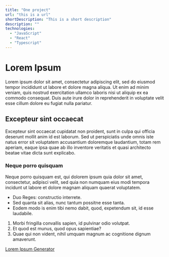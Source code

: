```yaml
---
title: "One project"
url: "this is a url"
shortDescription: "This is a short description"
description: ""
technologies:
  - "JavaScript"
  - "React"
  - "Typescript"
---
```


# Lorem Ipsum

Lorem ipsum dolor sit amet, consectetur adipiscing elit, sed do eiusmod tempor incididunt ut labore et dolore magna aliqua. Ut enim ad minim veniam, quis nostrud exercitation ullamco laboris nisi ut aliquip ex ea commodo consequat. Duis aute irure dolor in reprehenderit in voluptate velit esse cillum dolore eu fugiat nulla pariatur. 

## Excepteur sint occaecat 

Excepteur sint occaecat cupidatat non proident, sunt in culpa qui officia deserunt mollit anim id est laborum. Sed ut perspiciatis unde omnis iste natus error sit voluptatem accusantium doloremque laudantium, totam rem aperiam, eaque ipsa quae ab illo inventore veritatis et quasi architecto beatae vitae dicta sunt explicabo.

### Neque porro quisquam 

Neque porro quisquam est, qui dolorem ipsum quia dolor sit amet, consectetur, adipisci velit, sed quia non numquam eius modi tempora incidunt ut labore et dolore magnam aliquam quaerat voluptatem.

* Duo Reges: constructio interrete.
* Sed quanta sit alias, nunc tantum possitne esse tanta.
* Eodem modo is enim tibi nemo dabit, quod, expetendum sit, id esse laudabile.

1. Morbi fringilla convallis sapien, id pulvinar odio volutpat.
2. Et quod est munus, quod opus sapientiae?
3. Quae qui non vident, nihil umquam magnum ac cognitione dignum amaverunt.

[Lorem Ipsum Generator](https://www.lipsum.com/)